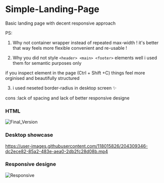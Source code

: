 # Simple-Landing-Page
Basic landing page with decent responsive approach

PS:
  
  1. Why not container wrapper instead of repeated max-width ! it's better that way feels more flexible convenient and re-usable !
  
  2. Why you did not style ```<header> <main> <footer>``` elements well i used them for semantic purposes only
  
  if you inspect element in the page (Ctrl + Shift +C) things feel more orginised and beautifully structured
  
  3. i used neseted border-radius in desktop screen ✨ 
  
  cons :lack of spacing and lack of better responsive designe 
  

### HTML 
![Final_Version](https://user-images.githubusercontent.com/118015826/204308373-b9d44160-dfc2-40d2-8afc-16a330c45908.png)

### Desktop showcase
https://user-images.githubusercontent.com/118015826/204309346-dc2ece82-85a2-483e-aea0-2db2fc28d08b.mp4

### Responsive designe
![Responsive](https://user-images.githubusercontent.com/118015826/204309675-4f345c6c-2a84-401d-95b9-9ad48304da94.png)
